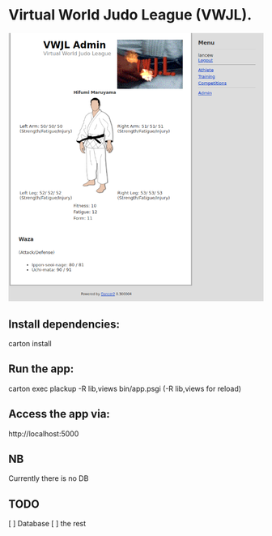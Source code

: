 # Virtual World Judo League (VWJL).

![screenshot of athlete view](2020-12-31.png "Screenshot of athlete view")


## Install dependencies:
 carton install

## Run the app:
 carton exec plackup -R lib,views bin/app.psgi (-R lib,views for reload)

## Access the app via:
 http://localhost:5000

## NB
 Currently there is no DB

## TODO

[ ] Database
[ ] the rest




